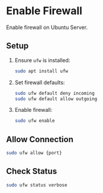 # Enable Firewall

Enable firewall on Ubuntu Server.

## Setup

1. Ensure `ufw` is installed:

    ```bash
    sudo apt install ufw
    ```

1. Set firewall defaults:

    ```bash
    sudo ufw default deny incoming
    sudo ufw default allow outgoing
    ```

1. Enable firewall:

    ```bash
    sudo ufw enable
    ```

## Allow Connection

```bash
sudo ufw allow {port}
```

## Check Status

```bash
sudo ufw status verbose
```
